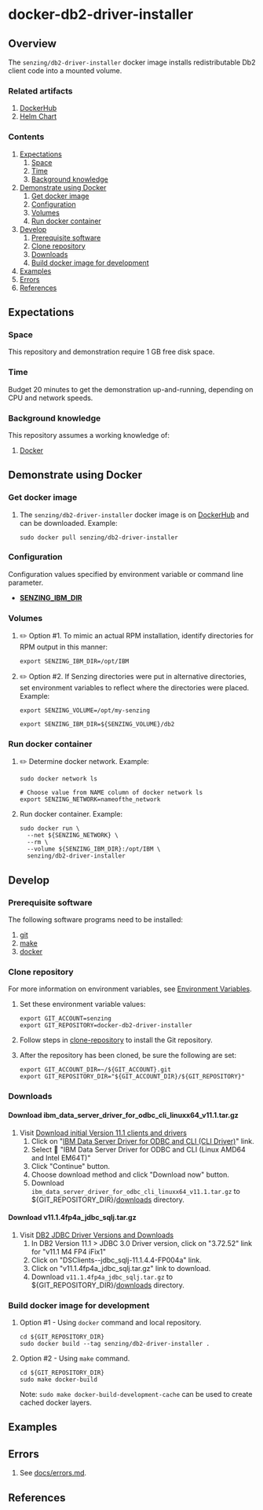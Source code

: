 # docker-db2-driver-installer

## Overview

The `senzing/db2-driver-installer` docker image installs redistributable Db2 client code into
a mounted volume.

### Related artifacts

1. [DockerHub](https://hub.docker.com/r/senzing/db2-driver-installer)
1. [Helm Chart](https://github.com/Senzing/charts/tree/master/charts/ibm-db2-driver-installer)

### Contents

1. [Expectations](#expectations)
    1. [Space](#space)
    1. [Time](#time)
    1. [Background knowledge](#background-knowledge)
1. [Demonstrate using Docker](#demonstrate-using-docker)
    1. [Get docker image](#get-docker-image)
    1. [Configuration](#configuration)
    1. [Volumes](#volumes)
    1. [Run docker container](#run-docker-container)
1. [Develop](#develop)
    1. [Prerequisite software](#prerequisite-software)
    1. [Clone repository](#clone-repository)
    1. [Downloads](#downloads)
    1. [Build docker image for development](#build-docker-image-for-development)
1. [Examples](#examples)
1. [Errors](#errors)
1. [References](#references)

## Expectations

### Space

This repository and demonstration require 1 GB free disk space.

### Time

Budget 20 minutes to get the demonstration up-and-running, depending on CPU and network speeds.

### Background knowledge

This repository assumes a working knowledge of:

1. [Docker](https://github.com/Senzing/knowledge-base/blob/master/WHATIS/docker.md)

## Demonstrate using Docker

### Get docker image

1. The `senzing/db2-driver-installer` docker image is on [DockerHub](https://hub.docker.com/r/senzing/db2-driver-installer) and can be downloaded.
   Example:

    ```console
    sudo docker pull senzing/db2-driver-installer
    ```

### Configuration

Configuration values specified by environment variable or command line parameter.

- **[SENZING_IBM_DIR](https://github.com/Senzing/knowledge-base/blob/master/lists/environment-variables.md#senzing_ibm_dir)**

### Volumes

1. :pencil2: Option #1.
   To mimic an actual RPM installation,
   identify directories for RPM output in this manner:

    ```console
    export SENZING_IBM_DIR=/opt/IBM
    ```

1. :pencil2: Option #2.
   If Senzing directories were put in alternative directories,
   set environment variables to reflect where the directories were placed.
   Example:

    ```console
    export SENZING_VOLUME=/opt/my-senzing

    export SENZING_IBM_DIR=${SENZING_VOLUME}/db2
    ```

### Run docker container

1. :pencil2: Determine docker network.
   Example:

    ```console
    sudo docker network ls

    # Choose value from NAME column of docker network ls
    export SENZING_NETWORK=nameofthe_network
    ```

1. Run docker container.
   Example:

    ```console
    sudo docker run \
      --net ${SENZING_NETWORK} \
      --rm \
      --volume ${SENZING_IBM_DIR}:/opt/IBM \
      senzing/db2-driver-installer
    ```

## Develop

### Prerequisite software

The following software programs need to be installed:

1. [git](https://github.com/Senzing/knowledge-base/blob/master/HOWTO/install-git.md)
1. [make](https://github.com/Senzing/knowledge-base/blob/master/HOWTO/install-make.md)
1. [docker](https://github.com/Senzing/knowledge-base/blob/master/HOWTO/install-docker.md)

### Clone repository

For more information on environment variables,
see [Environment Variables](https://github.com/Senzing/knowledge-base/blob/master/lists/environment-variables.md).

1. Set these environment variable values:

    ```console
    export GIT_ACCOUNT=senzing
    export GIT_REPOSITORY=docker-db2-driver-installer
    ```

1. Follow steps in [clone-repository](https://github.com/Senzing/knowledge-base/blob/master/HOWTO/clone-repository.md) to install the Git repository.

1. After the repository has been cloned, be sure the following are set:

    ```console
    export GIT_ACCOUNT_DIR=~/${GIT_ACCOUNT}.git
    export GIT_REPOSITORY_DIR="${GIT_ACCOUNT_DIR}/${GIT_REPOSITORY}"
    ```

### Downloads

#### Download ibm_data_server_driver_for_odbc_cli_linuxx64_v11.1.tar.gz

1. Visit [Download initial Version 11.1 clients and drivers](http://www-01.ibm.com/support/docview.wss?uid=swg21385217)
    1. Click on "[IBM Data Server Driver for ODBC and CLI (CLI Driver)](http://www.ibm.com/services/forms/preLogin.do?source=swg-idsoc97)" link.
    1. Select :radio_button:  "IBM Data Server Driver for ODBC and CLI (Linux AMD64 and Intel EM64T)"
    1. Click "Continue" button.
    1. Choose download method and click "Download now" button.
    1. Download `ibm_data_server_driver_for_odbc_cli_linuxx64_v11.1.tar.gz` to ${GIT_REPOSITORY_DIR}/[downloads](./downloads) directory.

#### Download v11.1.4fp4a_jdbc_sqlj.tar.gz

1. Visit [DB2 JDBC Driver Versions and Downloads](http://www-01.ibm.com/support/docview.wss?uid=swg21363866)
    1. In DB2 Version 11.1 > JDBC 3.0 Driver version, click on "3.72.52" link for "v11.1 M4 FP4 iFix1"
    1. Click on "DSClients--jdbc_sqlj-11.1.4.4-FP004a" link.
    1. Click on "v11.1.4fp4a_jdbc_sqlj.tar.gz" link to download.
    1. Download `v11.1.4fp4a_jdbc_sqlj.tar.gz` to ${GIT_REPOSITORY_DIR}/[downloads](./downloads) directory.

### Build docker image for development

1. Option #1 - Using `docker` command and local repository.

    ```console
    cd ${GIT_REPOSITORY_DIR}
    sudo docker build --tag senzing/db2-driver-installer .
    ```

1. Option #2 - Using `make` command.

    ```console
    cd ${GIT_REPOSITORY_DIR}
    sudo make docker-build
    ```

    Note: `sudo make docker-build-development-cache` can be used to create cached docker layers.

## Examples

## Errors

1. See [docs/errors.md](docs/errors.md).

## References
